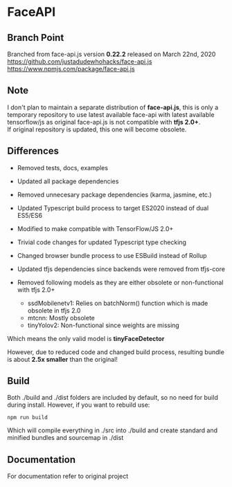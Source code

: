 # FaceAPI

## Branch Point

Branched from face-api.js version **0.22.2** released on March 22nd, 2020  
<https://github.com/justadudewhohacks/face-api.js>  
<https://www.npmjs.com/package/face-api.js>  

## Note

I don't plan to maintain a separate distribution of **face-api.js**, this is only a temporary repository to use latest available face-api with latest available tensorflow/js as original face-api.js is not compatible with **tfjs 2.0+**.  
If original repository is updated, this one will become obsolete.

## Differences

- Removed tests, docs, examples  
- Updated all package dependencies  
- Removed unnecesary package dependencies (karma, jasmine, etc.)  
- Updated Typescript build process to target ES2020 instead of dual ES5/ES6  
- Modified to make compatible with TensorFlow/JS 2.0+  
- Trivial code changes for updated Typescript type checking
- Changed browser bundle process to use ESBuild instead of Rollup
- Updated tfjs dependencies since backends were removed from tfjs-core

- Removed following models as they are either obsolete or non-functional with tfjs 2.0+
  - ssdMobilenetv1: Relies on batchNorm() function which is made obsolete in tfjs 2.0
  - mtcnn: Mostly obsolete
  - tinyYolov2: Non-functional since weights are missing

Which means the only valid model is **tinyFaceDetector**  

However, due to reduced code and changed build process, resulting bundle is about **2.5x smaller** than the original!  

## Build

Both ./build and ./dist folders are included by default, so no need for build during install.
However, if you want to rebuild use:

```shell
npm run build
```

Which will compile everything in ./src into ./build and create standard and minified bundles and sourcemap in ./dist

## Documentation

For documentation refer to original project  

